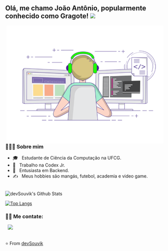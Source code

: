 <h2> Olá, me chamo João Antônio, popularmente conhecido como Gragote! <img src="https://github.com/souvikguria98/souvikguria98/blob/master/Hi.gif" width="25"></h2>
<img align="right" alt="GIF" src="https://raw.githubusercontent.com/devSouvik/devSouvik/master/gif3.gif" width="500"/>

<h3> 👨🏻‍💻 Sobre mim </h3>

- 🎓 &nbsp; Estudante de Ciência da Computação na UFCG.
- 💼 &nbsp; Trabalho na Codex Jr.
- 🌱 &nbsp; Entusiasta em Backend.
- ✍️  &nbsp; Meus hobbies são mangás, futebol, academia e video game.


<br>

<img align="center" src="https://github-readme-stats.vercel.app/api?username=devSouvik&include_all_commits=true&count_private=true&show_icons=true&line_height=20&title_color=7A7ADB&icon_color=2234AE&text_color=D3D3D3&bg_color=0,000000,130F40" alt="devSouvik's Github Stats">

</br>

[![Top Langs](https://github-readme-stats.vercel.app/api/top-langs/?username=devSouvik&layout=compact&text_color=daf7dc&bg_color=151515)](https://github.com/devSouvik/github-readme-stats)


<h3> 🤝🏻 Me contate: </h3>

<p align="center">
 
&nbsp; <a href="https://www.instagram.com/joaoanton.io" target="_blank" rel="noopener noreferrer"><img src="https://img.icons8.com/plasticine/100/000000/instagram-new.png" width="50" /></a>  
&nbsp; <a href="https://www.linkedin.com/in/joaoantoniobandeira/" target="_blank" rel="noopener noreferrer"><img   width="50" /></a>
</p>

⭐️ From [devSouvik](https://github.com/devSouvik)
